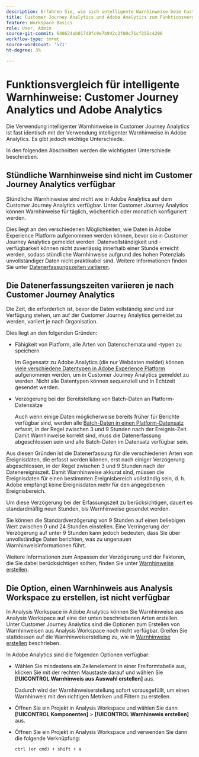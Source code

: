 ```yaml
---
description: Erfahren Sie, wie sich intelligente Warnhinweise beim Customer Journey Analytics von Adobe Analytics unterscheiden.
title: Customer Journey Analytics und Adobe Analytics zum Funktionsvergleich für intelligente Warnhinweise
feature: Workspace Basics
role: User, Admin
source-git-commit: 640624ab017d8fc0e7b942c2f00c71cf255c4296
workflow-type: tm+mt
source-wordcount: '571'
ht-degree: 3%

---
```


# Funktionsvergleich für intelligente Warnhinweise: Customer Journey Analytics und Adobe Analytics

Die Verwendung intelligenter Warnhinweise in Customer Journey Analytics ist fast identisch mit der Verwendung intelligenter Warnhinweise in Adobe Analytics. Es gibt jedoch wichtige Unterschiede.

In den folgenden Abschnitten werden die wichtigsten Unterschiede beschrieben.

## Stündliche Warnhinweise sind nicht im Customer Journey Analytics verfügbar

Stündliche Warnhinweise sind nicht wie in Adobe Analytics auf dem Customer Journey Analytics verfügbar. Unter Customer Journey Analytics können Warnhinweise für täglich, wöchentlich oder monatlich konfiguriert werden.

Dies liegt an den verschiedenen Möglichkeiten, wie Daten in Adobe Experience Platform aufgenommen werden können, bevor sie in Customer Journey Analytics gemeldet werden. Datenvollständigkeit und -verfügbarkeit können nicht zuverlässig innerhalb einer Stunde erreicht werden, sodass stündliche Warnhinweise aufgrund des hohen Potenzials unvollständiger Daten nicht praktikabel sind. Weitere Informationen finden Sie unter [Datenerfassungszeiten variieren](#data-ingestion-times-vary-in-customer-journey-analytics).

## Die Datenerfassungszeiten variieren je nach Customer Journey Analytics

Die Zeit, die erforderlich ist, bevor die Daten vollständig sind und zur Verfügung stehen, um auf der Customer Journey Analytics gemeldet zu werden, variiert je nach Organisation.

Dies liegt an den folgenden Gründen:

* Fähigkeit von Platform, alle Arten von Datenschemata und -typen zu speichern

  Im Gegensatz zu Adobe Analytics (die nur Webdaten meldet) können [viele verschiedene Datentypen in Adobe Experience Platform](/help/data-ingestion/data-ingestion.md) aufgenommen werden, um in Customer Journey Analytics gemeldet zu werden. Nicht alle Datentypen können sequenziell und in Echtzeit gesendet werden.

* Verzögerung bei der Bereitstellung von Batch-Daten an Platform-Datensätze

  Auch wenn einige Daten möglicherweise bereits früher für Berichte verfügbar sind, werden alle [Batch-Daten in einen Platform-Datensatz](/help/data-ingestion/data-ingestion.md#ingest-and-use-batch-data.) erfasst, in der Regel zwischen 3 und 9 Stunden nach der Ereignis-Zeit. Damit Warnhinweise korrekt sind, muss die Datenerfassung abgeschlossen sein und alle Batch-Daten im Datensatz verfügbar sein. <!--3 to 9 hours is a sweet spot, what we are suggesting.  -->

Aus diesen Gründen ist die Datenerfassung für die verschiedenen Arten von Ereignisdaten, die erfasst werden können, erst nach einiger Verzögerung abgeschlossen, in der Regel zwischen 3 und 9 Stunden nach der Datenereigniszeit. Damit Warnhinweise akkurat sind, müssen die Ereignisdaten für einen bestimmten Ereignisbereich vollständig sein, d. h. Adobe empfängt keine Ereignisdaten mehr für den angegebenen Ereignisbereich.

Um diese Verzögerung bei der Erfassungszeit zu berücksichtigen, dauert es standardmäßig neun Stunden, bis Warnhinweise gesendet werden.

Sie können die Standardverzögerung von 9 Stunden auf einen beliebigen Wert zwischen 0 und 24 Stunden einstellen. Eine Verringerung der Verzögerung auf unter 9 Stunden kann jedoch bedeuten, dass Sie über unvollständige Daten berichten, was zu ungenauen Warnhinweisinformationen führt.

Weitere Informationen zum Anpassen der Verzögerung und der Faktoren, die Sie dabei berücksichtigen sollten, finden Sie unter [Warnhinweise erstellen](/help/components/c-intelligent-alerts/alert-builder.md).

<!-- Starting with "However," the rest of this information should probably go into the actual documentation where we document the option to adjust the delay. -->

## Die Option, einen Warnhinweis aus Analysis Workspace zu erstellen, ist nicht verfügbar

In Analysis Workspace in Adobe Analytics können Sie Warnhinweise aus Analysis Workspace auf eine der unten beschriebenen Arten erstellen. Unter Customer Journey Analytics sind die Optionen zum Erstellen von Warnhinweisen aus Analysis Workspace noch nicht verfügbar. Greifen Sie stattdessen auf die Warnhinweiserstellung zu, wie in [Warnhinweise erstellen](/help/components/c-intelligent-alerts/alert-builder.md) beschrieben.

In Adobe Analytics sind die folgenden Optionen verfügbar:

* Wählen Sie mindestens ein Zeilenelement in einer Freiformtabelle aus, klicken Sie mit der rechten Maustaste darauf und wählen Sie **[!UICONTROL Warnhinweis aus Auswahl erstellen]** aus.

  Dadurch wird der Warnhinweiserstellung sofort vorausgefüllt, um einen Warnhinweis mit den richtigen Metriken und Filtern zu erstellen.

* Öffnen Sie ein Projekt in Analysis Workspace und wählen Sie dann **[!UICONTROL Komponenten]** > **[!UICONTROL Warnhinweis erstellen]** aus.

* Öffnen Sie ein Projekt in Analysis Workspace und verwenden Sie dann die folgende Verknüpfung:

  `ctrl (or cmd) + shift + a`






